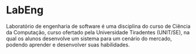 # LabEng
Laboratório de engenharia de software é uma disciplina do curso de Ciência da Computação, curso ofertado pela Universidade Tiradentes (UNIT/SE),
na qual os alunos desenvolve um sistema para um cenário do mercado, podendo aprender e desenvolver suas habilidades.
